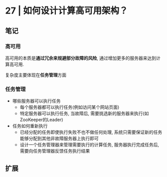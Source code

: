 # 27 | 如何设计计算高可用架构？

## 笔记

### 高可用

高可用的本质是**通过冗余来规避部分故障的风险**, 通过增加更多的服务器来达到计算高可用.

复杂度主要体现在**任务管理**方面

### 任务管理

* 哪些服务器可以执行任务
	* 每个服务器都可以执行任务(例如访问某个网站页面)
	* 特定服务器可以执行任务, 当故障后, 需要挑选新的服务器来执行(如ZooKeeper的Leader)
* 任务如何重新执行
	* 已经分配的任务即使执行失败不也不做任何处理, 系统只需要保证新的任务能够分配到其他非故障服务器上执行即可
	* 设计一个任务管理器来管理需要执行的计算任务, 服务器执行完成任务后, 需要向任务管理器反馈任务执行结果

## 扩展